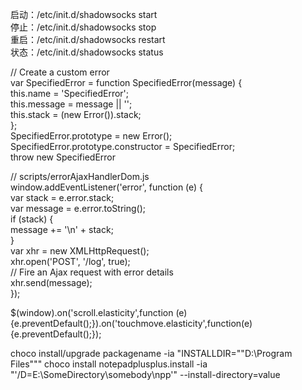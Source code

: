 启动：/etc/init.d/shadowsocks start  
停止：/etc/init.d/shadowsocks stop  
重启：/etc/init.d/shadowsocks restart  
状态：/etc/init.d/shadowsocks status

// Create a custom error  
var SpecifiedError = function SpecifiedError\(message\) {  
  this.name = 'SpecifiedError';  
  this.message = message \|\| '';  
  this.stack = \(new Error\(\)\).stack;  
};  
SpecifiedError.prototype = new Error\(\);  
SpecifiedError.prototype.constructor = SpecifiedError;  
throw new SpecifiedError

// scripts/errorAjaxHandlerDom.js  
window.addEventListener\('error', function \(e\) {  
  var stack = e.error.stack;  
  var message = e.error.toString\(\);  
  if \(stack\) {  
    message += '\n' + stack;  
  }  
  var xhr = new XMLHttpRequest\(\);  
  xhr.open\('POST', '/log', true\);  
  // Fire an Ajax request with error details  
  xhr.send\(message\);  
}\);

$\(window\).on\('scroll.elasticity',function \(e\){e.preventDefault\(\);}\).on\('touchmove.elasticity',function\(e\){e.preventDefault\(\);}\);

choco  install/upgrade packagename -ia "INSTALLDIR=""D:\Program Files""" 
choco install notepadplusplus.install -ia "'/D=E:\SomeDirectory\somebody\npp'"
--install-directory=value

